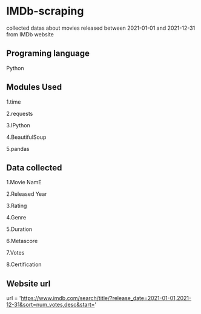 # IMDb-scraping

collected datas about movies released between 2021-01-01 and 2021-12-31 from IMDb website

## Programing language

Python

## Modules Used

1.time

2.requests

3.IPython

4.BeautifulSoup

5.pandas

## Data collected

1.Movie NamE

2.Released Year

3.Rating 

4.Genre    

5.Duration    
    
6.Metascore

7.Votes    

8.Certification    

## Website url

url = 'https://www.imdb.com/search/title/?release_date=2021-01-01,2021-12-31&sort=num_votes,desc&start='
